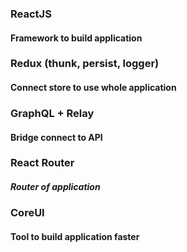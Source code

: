 ### ReactJS
#### Framework to build application

### Redux (thunk, persist, logger)
#### Connect store to use whole application

### GraphQL + Relay
#### Bridge connect to API

### React Router
##### Router of application

### CoreUI
#### Tool to build application faster